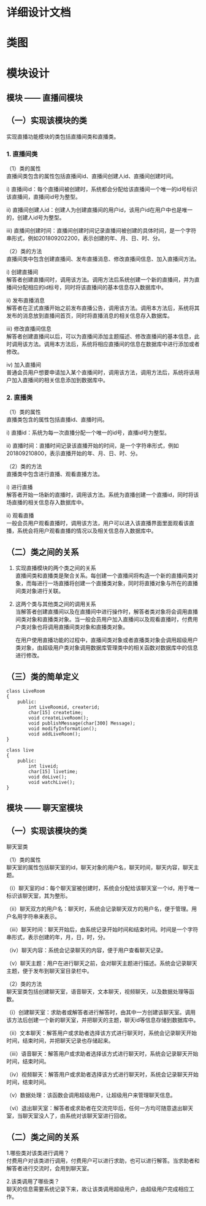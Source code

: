 # 详细设计文档 
# 类图

# 模块设计  

## 模块 —— 直播间模块  

## （一）实现该模块的类  
  实现直播功能模块的类包括直播间类和直播类。  
  
### 1. 直播间类  
（1）类的属性  
  直播间类包含的属性包括直播间id、直播间创建人id、直播间创建时间。  
      
  i) 直播间id：每个直播间被创建时，系统都会分配给该直播间一个唯一的id号标识该直播间，直播间id号为整型。 
      
  ii) 直播间创建人id：创建人为创建直播间的用户id，该用户id在用户中也是唯一的，创建人id号为整型。  
      
  iii) 直播间创建时间：直播间创建时间记录直播间被创建的具体时间，是一个字符串形式，例如201809202200，表示创建的年、月、日、时、分。  
       
（2）类的方法  
    直播间类中包含创建直播间、发布直播消息、修改直播间信息、加入直播间方法。  
      
  i) 创建直播间  
    解答者创建直播间时，调用该方法。调用方法后系统创建一个新的直播间，并为直播间分配相应的id标号，同时将该直播间的基本信息存入数据库中。   
      
  ii) 发布直播消息    
    解答者在正式直播开始之前发布直播公告，调用该方法。调用本方法后，系统将其发布的消息放到直播间首页，同时将直播消息的相关信息存入数据库。  
      
  iii) 修改直播间信息    
    解答者创建直播间以后，可以为直播间添加主题描述、修改直播间的基本信息，此时调用该方法。调用本方法后，系统将相应直播间的信息在数据库中进行添加或者修改。  
      
  iv) 加入直播间  
    普通会员用户想要申请加入某个直播间时，调用该方法，调用方法后，系统将该用户加入直播间的相关信息添加到数据库中。  
    
### 2. 直播类  
（1）类的属性  
  直播类包含的属性包括直播id、直播时间。  
      
  i) 直播id：系统为每一次直播分配一个唯一的id号，直播id号为整型。  
      
  ii) 直播时间：直播时间记录该直播开始的时间，是一个字符串形式，例如201809210800，表示直播开始的年、月、日、时、分。  
      
（2）类的方法  
    直播类中包含进行直播、观看直播方法。  
      
  i) 进行直播  
    解答者开始一场新的直播时，调用该方法。系统为直播创建一个直播id，同时将该场直播的相关信息存入数据库中。  
      
  ii) 观看直播  
    一般会员用户观看直播时，调用该方法，用户可以进入该直播界面里面观看该直播，系统会将用户观看直播的情况以及相关信息存入数据库中。  

## （二）类之间的关系  
1. 实现直播模块的两个类之间的关系  
    直播间类和直播类是聚合关系。每创建一个直播间将构造一个新的直播间类对象，而每进行一场直播将创建一个直播类对象，同时将直播对象与所在的直播间类对象进行关联。  
      
2. 这两个类与其他类之间的调用关系  
    当解答者创建直播间以及在直播间中进行操作时，解答者类对象将会调用直播间类对象和直播类对象。当一般会员用户加入直播间以及观看直播时，付费用户类对象也将调用直播间类对象和直播类对象。  
    
    在用户使用直播功能的过程中，直播间类对象或者直播类对象会调用超级用户类对象，由超级用户类对象调用数据库管理类中的相关函数对数据库中的信息进行修改。

## （三）类的简单定义

    class LiveRoom  
    {  
        public:  
            int LiveRoomid, createrid;  
            char[15] createtime;  
            void createLiveRoom();  
            void publishMessage(char[300] Message);  
            void modifyInformation();  
            void addLiveRoom();  
    }
  
    class live  
    {  
        public:  
            int liveid;  
            char[15] livetime;  
            void doLive();  
            void watchLive();  
    } 
    
      
## 模块 —— 聊天室模块
## （一）实现该模块的类
  聊天室类  
  
（1）类的属性  
 聊天室的属性包括聊天室的id，聊天对象的用户名，聊天时间，聊天内容，聊天主题。  
   
（i）聊天室的id：每个聊天室被创建时，系统会分配给该聊天室一个id，用于唯一标识该聊天室，其为整形。
    
（ii）聊天双方的用户名：聊天时，系统会记录聊天双方的用户名，便于管理。用户名用字符串来表示。  
  
（iii）聊天时间：聊天开始后，由系统记录开始时间和结束时间。时间是一个字符串形式，表示创建的年，月，日，时，分。   
  
（iv）聊天内容：系统会记录聊天的内容，便于用户查看聊天记录。

（v）聊天主题：用户在进行聊天之前，会对聊天主题进行描述。系统会记录聊天主题，便于发布到聊天室目录栏中。  

 （2）类的方法  
  聊天室类包括创建聊天室，语音聊天，文本聊天，视频聊天，以及数据处理等函数。

（i）创建聊天室：求助者或解答者进行解答时，由其中一方创建该聊天室。调用该方法后创建一个新的聊天室，并把聊天的主题，聊天id等信息存储到数据库中。  
  
（ii）文本聊天：解答用户或求助者选择该方式进行聊天时，系统会记录聊天开始时间，结束时间，并把聊天记录也存储起来。 
  
（iii）语音聊天：解答用户或求助者选择该方式进行聊天时，系统会记录聊天开始时间，结束时间。  
  
（iv）视频聊天：解答用户或求助者选择该方式进行聊天时，系统会记录聊天开始时间，结束时间。
    
（v）数据处理：该函数会调用超级用户，让超级用户来管理聊天信息。  
  
（vi）退出聊天室：解答者或求助者在交流完毕后，任何一方均可随意退出聊天室，当聊天室没人了，由系统对该聊天室进行回收。  
  
## （二）类之间的关系
  
1.哪些类对该类进行调用？  
   付费用户对该类进行调用，付费用户可以进行求助，也可以进行解答。当求助者和解答者进行交流时，会用到聊天室。
     
2.该类调用了哪些类？  
   聊天的信息需要系统记录下来，故让该类调用超级用户，由超级用户完成相应工作。  
